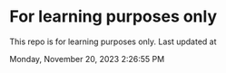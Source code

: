 # For learning purposes only
This repo is for learning purposes only.
Last updated at

Monday, November 20, 2023 2:26:55 PM

